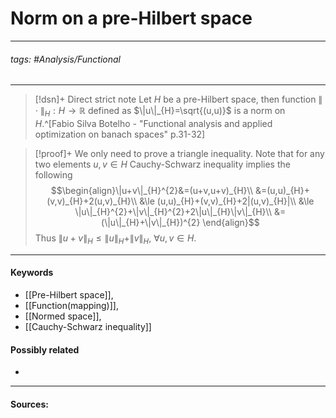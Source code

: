 # Norm on a pre-Hilbert space
***
###### tags: #Analysis/Functional 
***
>[!dsn]+ Direct strict note
>Let $H$ be a pre-Hilbert space, then function $\|\cdot\|_{H}:H\to\mathbb{R}$ defined as $\|u\|_{H}=\sqrt{(u,u)}$ is a norm on $H$.^[Fabio Silva Botelho - "Functional analysis and applied optimization on banach spaces" p.31-32]

>[!proof]+
>We only need to prove a triangle inequality. Note that for any two elements $u,v\in H$ Cauchy-Schwarz inequality implies the following
>$$\begin{align}\|u+v\|_{H}^{2}&=(u+v,u+v)_{H}\\ &=(u,u)_{H}+(v,v)_{H}+2(u,v)_{H}\\ &\le (u,u)_{H}+(v,v)_{H}+2|(u,v)_{H}|\\ &\le \|u\|_{H}^{2}+\|v\|_{H}^{2}+2\|u\|_{H}\|v\|_{H}\\ &=(\|u\|_{H}+\|v\|_{H})^{2} \end{align}$$
>Thus $\|u+v\|_{H}\le\|u\|_{H}+\|v\|_{H}$, $\forall u,v\in H$.

***
#### Keywords
- [[Pre-Hilbert space]],
- [[Function(mapping)]],
- [[Normed space]],
- [[Cauchy-Schwarz inequality]]
#### Possibly related
- 
***
#### Sources: